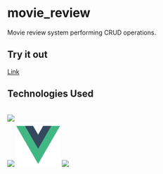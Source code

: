 # movie_review
Movie review system performing CRUD operations.
## Try it out
<a href="https://addyourreview.herokuapp.com/" target="_blank">Link</a>

## Technologies Used
<code><a href="https://www.python.org/" target="_blank"> <img height="100" src="https://www.vectorlogo.zone/logos/python/python-ar21.svg"></a></code>
<code><a href="https://www.javascript.com/" target="_blank"> <img height="100" src="https://www.vectorlogo.zone/logos/javascript/javascript-ar21.svg"></a></code> 
<code><a href="https://vuejs.org/" target="_blank"><img height="100" src="https://raw.githubusercontent.com/github/explore/80688e429a7d4ef2fca1e82350fe8e3517d3494d/topics/vue/vue.png"></a></code>
<code><a href="https://flask.palletsprojects.com/" target="_blank"><img height="100" src="https://www.vectorlogo.zone/logos/pocoo_flask/pocoo_flask-ar21.svg"></a></code>
